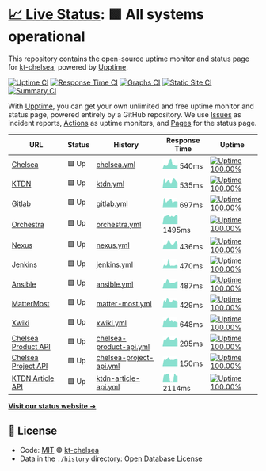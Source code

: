 # [📈 Live Status](https://kt-chelsea.github.io/status/): <!--live status--> **🟩 All systems operational**

This repository contains the open-source uptime monitor and status page for [kt-chelsea](https://kt-chelsea.github.io/status/), powered by [Upptime](https://github.com/upptime/upptime).

[![Uptime CI](https://github.com/koj-co/upptime/workflows/Uptime%20CI/badge.svg)](https://github.com/koj-co/upptime/actions?query=workflow%3A%22Uptime+CI%22)
[![Response Time CI](https://github.com/koj-co/upptime/workflows/Response%20Time%20CI/badge.svg)](https://github.com/koj-co/upptime/actions?query=workflow%3A%22Response+Time+CI%22)
[![Graphs CI](https://github.com/koj-co/upptime/workflows/Graphs%20CI/badge.svg)](https://github.com/koj-co/upptime/actions?query=workflow%3A%22Graphs+CI%22)
[![Static Site CI](https://github.com/koj-co/upptime/workflows/Static%20Site%20CI/badge.svg)](https://github.com/koj-co/upptime/actions?query=workflow%3A%22Static+Site+CI%22)
[![Summary CI](https://github.com/koj-co/upptime/workflows/Summary%20CI/badge.svg)](https://github.com/koj-co/upptime/actions?query=workflow%3A%22Summary+CI%22)

With [Upptime](https://upptime.js.org), you can get your own unlimited and free uptime monitor and status page, powered entirely by a GitHub repository. We use [Issues](https://github.com/kt-chelsea/status/issues) as incident reports, [Actions](https://github.com/kt-chelsea/status/actions) as uptime monitors, and [Pages](https://kt-chelsea.github.io/status/) for the status page.

<!--start: status pages-->
<!-- This summary is generated by Upptime (https://github.com/upptime/upptime) -->
<!-- Do not edit this manually, your changes will be overwritten -->

| URL                                                              | Status | History                                                                                                        | Response Time                                                                            | Uptime                                                                                                                                                                                                                                     |
| ---------------------------------------------------------------- | ------ | -------------------------------------------------------------------------------------------------------------- | ---------------------------------------------------------------------------------------- | ------------------------------------------------------------------------------------------------------------------------------------------------------------------------------------------------------------------------------------------ |
| [Chelsea](http://chelsea.kt.co.kr)                               | 🟩 Up  | [chelsea.yml](https://github.com/kt-chelsea/status/commits/master/history/chelsea.yml)                         | <img alt="Response time graph" src="./graphs/chelsea.png" height="20"> 540ms             | [![Uptime 100.00%](https://img.shields.io/endpoint?url=https%3A%2F%2Fraw.githubusercontent.com%2Fkt-chelsea%2Fstatus%2Fmaster%2Fapi%2Fchelsea%2Fuptime.json)](https://kt-chelsea.github.io/status/history/chelsea)                         |
| [KTDN](http://ktdn.chelsea.kt.co.kr)                             | 🟩 Up  | [ktdn.yml](https://github.com/kt-chelsea/status/commits/master/history/ktdn.yml)                               | <img alt="Response time graph" src="./graphs/ktdn.png" height="20"> 535ms                | [![Uptime 100.00%](https://img.shields.io/endpoint?url=https%3A%2F%2Fraw.githubusercontent.com%2Fkt-chelsea%2Fstatus%2Fmaster%2Fapi%2Fktdn%2Fuptime.json)](https://kt-chelsea.github.io/status/history/ktdn)                               |
| [Gitlab](http://scm.chelsea.kt.co.kr)                            | 🟩 Up  | [gitlab.yml](https://github.com/kt-chelsea/status/commits/master/history/gitlab.yml)                           | <img alt="Response time graph" src="./graphs/gitlab.png" height="20"> 697ms              | [![Uptime 100.00%](https://img.shields.io/endpoint?url=https%3A%2F%2Fraw.githubusercontent.com%2Fkt-chelsea%2Fstatus%2Fmaster%2Fapi%2Fgitlab%2Fuptime.json)](https://kt-chelsea.github.io/status/history/gitlab)                           |
| [Orchestra](http://issue.chelsea.kt.co.kr)                       | 🟩 Up  | [orchestra.yml](https://github.com/kt-chelsea/status/commits/master/history/orchestra.yml)                     | <img alt="Response time graph" src="./graphs/orchestra.png" height="20"> 1495ms          | [![Uptime 100.00%](https://img.shields.io/endpoint?url=https%3A%2F%2Fraw.githubusercontent.com%2Fkt-chelsea%2Fstatus%2Fmaster%2Fapi%2Forchestra%2Fuptime.json)](https://kt-chelsea.github.io/status/history/orchestra)                     |
| [Nexus](http://repo.chelsea.kt.co.kr)                            | 🟩 Up  | [nexus.yml](https://github.com/kt-chelsea/status/commits/master/history/nexus.yml)                             | <img alt="Response time graph" src="./graphs/nexus.png" height="20"> 436ms               | [![Uptime 100.00%](https://img.shields.io/endpoint?url=https%3A%2F%2Fraw.githubusercontent.com%2Fkt-chelsea%2Fstatus%2Fmaster%2Fapi%2Fnexus%2Fuptime.json)](https://kt-chelsea.github.io/status/history/nexus)                             |
| [Jenkins](http://build.chelsea.kt.co.kr)                         | 🟩 Up  | [jenkins.yml](https://github.com/kt-chelsea/status/commits/master/history/jenkins.yml)                         | <img alt="Response time graph" src="./graphs/jenkins.png" height="20"> 470ms             | [![Uptime 100.00%](https://img.shields.io/endpoint?url=https%3A%2F%2Fraw.githubusercontent.com%2Fkt-chelsea%2Fstatus%2Fmaster%2Fapi%2Fjenkins%2Fuptime.json)](https://kt-chelsea.github.io/status/history/jenkins)                         |
| [Ansible](http://deploy.chelsea.kt.co.kr/#/login)                | 🟩 Up  | [ansible.yml](https://github.com/kt-chelsea/status/commits/master/history/ansible.yml)                         | <img alt="Response time graph" src="./graphs/ansible.png" height="20"> 487ms             | [![Uptime 100.00%](https://img.shields.io/endpoint?url=https%3A%2F%2Fraw.githubusercontent.com%2Fkt-chelsea%2Fstatus%2Fmaster%2Fapi%2Fansible%2Fuptime.json)](https://kt-chelsea.github.io/status/history/ansible)                         |
| [MatterMost](http://chat.chelsea.kt.co.kr/login)                 | 🟩 Up  | [matter-most.yml](https://github.com/kt-chelsea/status/commits/master/history/matter-most.yml)                 | <img alt="Response time graph" src="./graphs/matter-most.png" height="20"> 429ms         | [![Uptime 100.00%](https://img.shields.io/endpoint?url=https%3A%2F%2Fraw.githubusercontent.com%2Fkt-chelsea%2Fstatus%2Fmaster%2Fapi%2Fmatter-most%2Fuptime.json)](https://kt-chelsea.github.io/status/history/matter-most)                 |
| [Xwiki](http://wiki.chelsea.kt.co.kr/xwiki/bin/view/Main/)       | 🟩 Up  | [xwiki.yml](https://github.com/kt-chelsea/status/commits/master/history/xwiki.yml)                             | <img alt="Response time graph" src="./graphs/xwiki.png" height="20"> 648ms               | [![Uptime 100.00%](https://img.shields.io/endpoint?url=https%3A%2F%2Fraw.githubusercontent.com%2Fkt-chelsea%2Fstatus%2Fmaster%2Fapi%2Fxwiki%2Fuptime.json)](https://kt-chelsea.github.io/status/history/xwiki)                             |
| [Chelsea Product API](http://chelsea.kt.co.kr/chelsea/product)   | 🟩 Up  | [chelsea-product-api.yml](https://github.com/kt-chelsea/status/commits/master/history/chelsea-product-api.yml) | <img alt="Response time graph" src="./graphs/chelsea-product-api.png" height="20"> 295ms | [![Uptime 100.00%](https://img.shields.io/endpoint?url=https%3A%2F%2Fraw.githubusercontent.com%2Fkt-chelsea%2Fstatus%2Fmaster%2Fapi%2Fchelsea-product-api%2Fuptime.json)](https://kt-chelsea.github.io/status/history/chelsea-product-api) |
| [Chelsea Project API](http://chelsea.kt.co.kr/chelsea/project)   | 🟩 Up  | [chelsea-project-api.yml](https://github.com/kt-chelsea/status/commits/master/history/chelsea-project-api.yml) | <img alt="Response time graph" src="./graphs/chelsea-project-api.png" height="20"> 150ms | [![Uptime 100.00%](https://img.shields.io/endpoint?url=https%3A%2F%2Fraw.githubusercontent.com%2Fkt-chelsea%2Fstatus%2Fmaster%2Fapi%2Fchelsea-project-api%2Fuptime.json)](https://kt-chelsea.github.io/status/history/chelsea-project-api) |
| [KTDN Article API](http://ktdn.chelsea.kt.co.kr/api/v1/articles) | 🟩 Up  | [ktdn-article-api.yml](https://github.com/kt-chelsea/status/commits/master/history/ktdn-article-api.yml)       | <img alt="Response time graph" src="./graphs/ktdn-article-api.png" height="20"> 2114ms   | [![Uptime 100.00%](https://img.shields.io/endpoint?url=https%3A%2F%2Fraw.githubusercontent.com%2Fkt-chelsea%2Fstatus%2Fmaster%2Fapi%2Fktdn-article-api%2Fuptime.json)](https://kt-chelsea.github.io/status/history/ktdn-article-api)       |

<!--end: status pages-->

[**Visit our status website →**](https://kt-chelsea.github.io/status/)

## 📄 License

- Code: [MIT](./LICENSE) © [kt-chelsea](https://kt-chelsea.github.io/status/)
- Data in the `./history` directory: [Open Database License](https://opendatacommons.org/licenses/odbl/1-0/)
